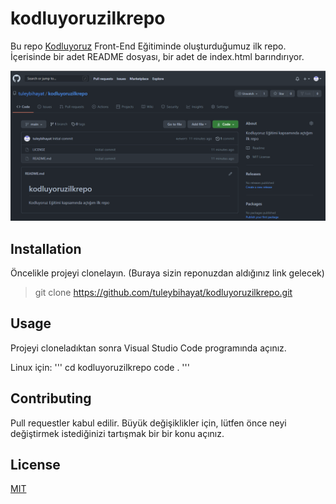 # kodluyoruzilkrepo

Bu repo [Kodluyoruz](https://www.kodluyoruz.org/) Front-End Eğitiminde oluşturduğumuz ilk repo. İçerisinde bir adet README dosyası, bir adet de index.html barındırıyor.

![Proje Resmi](https://github.com/tuleybihayat/kodluyoruzilkrepo/blob/main/kodluyoruzilkrepo.png)

## Installation

Öncelikle projeyi clonelayın. (Buraya sizin reponuzdan aldığınız link gelecek)


>git clone https://github.com/tuleybihayat/kodluyoruzilkrepo.git

## Usage
Projeyi cloneladıktan sonra Visual Studio Code programında açınız.

Linux için:
'''
cd kodluyoruzilkrepo
code .
'''

## Contributing
Pull requestler kabul edilir. Büyük değişiklikler için, lütfen önce neyi değiştirmek istediğinizi tartışmak bir bir konu açınız.

## License
[MIT](https://opensource.org/licenses/MIT)